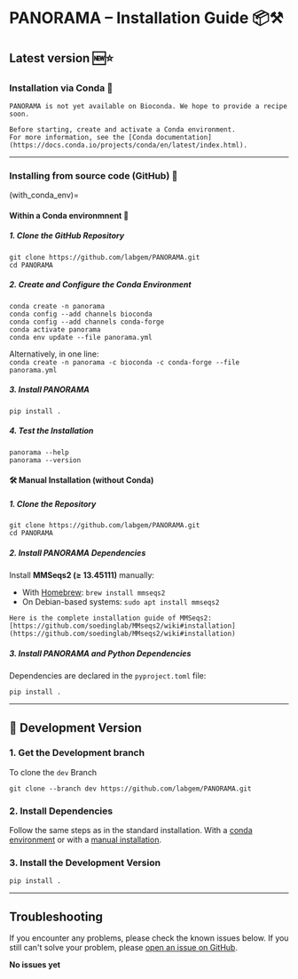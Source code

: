 # PANORAMA – Installation Guide 📦⚒

## Latest version 🆕⭐
### Installation via Conda 🐍

```{note}
PANORAMA is not yet available on Bioconda. We hope to provide a recipe soon.
```

```{important}
Before starting, create and activate a Conda environment. 
For more information, see the [Conda documentation](https://docs.conda.io/projects/conda/en/latest/index.html).
```

* * *
### Installing from source code (GitHub) 🐙
(with_conda_env)=
#### Within a Conda environmnent 🐍

##### 1. Clone the GitHub Repository

```shell
git clone https://github.com/labgem/PANORAMA.git
cd PANORAMA
```

##### 2. Create and Configure the Conda Environment

```shell
conda create -n panorama
conda config --add channels bioconda
conda config --add channels conda-forge
conda activate panorama
conda env update --file panorama.yml
```

Alternatively, in one line:  
`conda create -n panorama -c bioconda -c conda-forge --file panorama.yml`

##### 3. Install PANORAMA

```shell
pip install .
```

##### 4. Test the Installation

```shell
panorama --help
panorama --version
```

#### 🛠️ Manual Installation (without Conda)

##### 1. Clone the Repository

```shell
git clone https://github.com/labgem/PANORAMA.git
cd PANORAMA
```

##### 2. Install PANORAMA Dependencies

Install **MMSeqs2 (≥ 13.45111)** manually:

* With [Homebrew](https://github.com/Homebrew/brew): `brew install mmseqs2`
* On Debian-based systems: `sudo apt install mmseqs2`

```{note}
Here is the complete installation guide of MMSeqs2: 
[https://github.com/soedinglab/MMseqs2/wiki#installation](https://github.com/soedinglab/MMseqs2/wiki#installation)
```

##### 3. Install PANORAMA and Python Dependencies

Dependencies are declared in the `pyproject.toml` file:

```shell
pip install .
```

* * *

## 🧪 Development Version

### 1. Get the Development branch 

To clone the `dev` Branch

```shell
git clone --branch dev https://github.com/labgem/PANORAMA.git
```


### 2. Install Dependencies

Follow the same steps as in the standard installation. 
With a [conda environment](#with_conda_env) or with a [manual installation](#manual-installation-without-conda).

### 3. Install the Development Version
```shell
pip install .
```
    
***

## Troubleshooting

If you encounter any problems, please check the known issues below.
If you still can't solve your problem, please [open an issue on GitHub](https://github.com/labgem/PANORAMA/issues).

**No issues yet**
